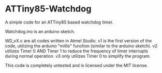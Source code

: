 # ATTiny85-Watchdog
A simple code for an ATTiny85 based watchdog timer.

Watchdog.ino is an arduino sketch.

WD_vX.c are all codes written in Atmel Studio.
v1 is the first version of the code, utilizing the arduino "millis" function (similar to the arduino sketch).
v2 utilizes Timer 0 AND Timer 1 to reduce the frequency of timer interrupts during normal operation.
v3 only utilizes Timer 0 to simplify the program.

This code is completely untested and is licensed under the MIT license.
